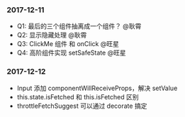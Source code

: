 ### 2017-12-11

* Q1: 最后的三个组件抽离成一个组件？ @耿霄
* Q2: 显示隐藏处理 @耿霄
* Q3: ClickMe 组件 和 onClick @旺星
* Q4: 高阶组件实现 setSafeState @旺星


### 2017-12-12

* Input 添加 componentWillReceiveProps，解决 setValue
* this.state.isFetched 和 this.isFetched 区别
* throttleFetchSuggest 可以通过 decorate 搞定

